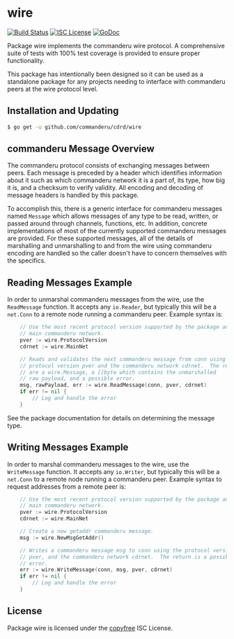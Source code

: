 wire
====

[![Build Status](http://img.shields.io/travis/commanderu/cdrd.svg)](https://travis-ci.org/commanderu/cdrd)
[![ISC License](http://img.shields.io/badge/license-ISC-blue.svg)](http://copyfree.org)
[![GoDoc](https://img.shields.io/badge/godoc-reference-blue.svg)](http://godoc.org/github.com/commanderu/cdrd/wire)

Package wire implements the commanderu wire protocol.  A comprehensive suite of
tests with 100% test coverage is provided to ensure proper functionality.

This package has intentionally been designed so it can be used as a standalone
package for any projects needing to interface with commanderu peers at the wire
protocol level.

## Installation and Updating

```bash
$ go get -u github.com/commanderu/cdrd/wire
```

## commanderu Message Overview

The commanderu protocol consists of exchanging messages between peers. Each message
is preceded by a header which identifies information about it such as which
commanderu network it is a part of, its type, how big it is, and a checksum to
verify validity. All encoding and decoding of message headers is handled by this
package.

To accomplish this, there is a generic interface for commanderu messages named
`Message` which allows messages of any type to be read, written, or passed
around through channels, functions, etc. In addition, concrete implementations
of most of the currently supported commanderu messages are provided. For these
supported messages, all of the details of marshalling and unmarshalling to and
from the wire using commanderu encoding are handled so the caller doesn't have to
concern themselves with the specifics.

## Reading Messages Example

In order to unmarshal commanderu messages from the wire, use the `ReadMessage`
function. It accepts any `io.Reader`, but typically this will be a `net.Conn`
to a remote node running a commanderu peer.  Example syntax is:

```Go
	// Use the most recent protocol version supported by the package and the
	// main commanderu network.
	pver := wire.ProtocolVersion
	cdrnet := wire.MainNet

	// Reads and validates the next commanderu message from conn using the
	// protocol version pver and the commanderu network cdrnet.  The returns
	// are a wire.Message, a []byte which contains the unmarshalled
	// raw payload, and a possible error.
	msg, rawPayload, err := wire.ReadMessage(conn, pver, cdrnet)
	if err != nil {
		// Log and handle the error
	}
```

See the package documentation for details on determining the message type.

## Writing Messages Example

In order to marshal commanderu messages to the wire, use the `WriteMessage`
function. It accepts any `io.Writer`, but typically this will be a `net.Conn`
to a remote node running a commanderu peer. Example syntax to request addresses
from a remote peer is:

```Go
	// Use the most recent protocol version supported by the package and the
	// main commanderu network.
	pver := wire.ProtocolVersion
	cdrnet := wire.MainNet

	// Create a new getaddr commanderu message.
	msg := wire.NewMsgGetAddr()

	// Writes a commanderu message msg to conn using the protocol version
	// pver, and the commanderu network cdrnet.  The return is a possible
	// error.
	err := wire.WriteMessage(conn, msg, pver, cdrnet)
	if err != nil {
		// Log and handle the error
	}
```

## License

Package wire is licensed under the [copyfree](http://copyfree.org) ISC
License.

